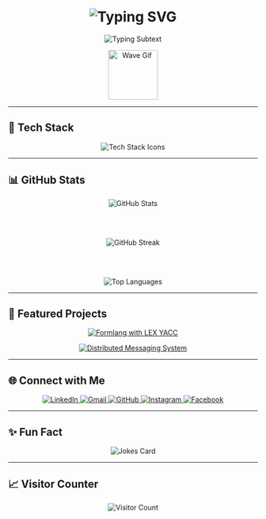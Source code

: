 <h1 align="center">
  <img src="https://readme-typing-svg.demolab.com?font=Fira+Code&size=30&pause=1000&color=00F7FF&center=true&vCenter=true&width=435&lines=Hi+I'm+Vidath+Theekshana;C+S+Undergraduate+@+SLIIT;Passionate+Web+Developer" alt="Typing SVG" />
</h1>

<p align="center">
  <img src="https://readme-typing-svg.demolab.com?font=Fira+Code&duration=3000&pause=1000&color=00F7FF&center=true&vCenter=true&width=435&lines=Full-Stack+Developer;Open+Source+Contributor" alt="Typing Subtext" />
</p>

<p align="center">
  <img src="https://user-images.githubusercontent.com/18350557/176309783-0785949b-9127-417c-8b55-ab5a4333674e.gif" width="100px" alt="Wave Gif" />
</p>

---

## 🚀 Tech Stack

<p align="center">
  <img src="https://skillicons.dev/icons?i=python,js,ts,react,nextjs,nodejs,mongodb,java,c,cpp,cs,mysql,html,css,tailwind,bootstrap,figma,linux,postman,git,github,vscode&perline=7&theme=dark" alt="Tech Stack Icons" />
</p>

---

## 📊 GitHub Stats

<div align="center">

  <img src="https://github-readme-stats.vercel.app/api?username=VidathTheekshana&show_icons=true&theme=radical&count_private=true&include_all_commits=true&hide_border=true" alt="GitHub Stats" />

  <br><br>

  <img src="https://streak-stats.demolab.com?user=VidathTheekshana&theme=radical&hide_border=true" alt="GitHub Streak" />

  <br><br>

  <img src="https://github-readme-stats.vercel.app/api/top-langs/?username=VidathTheekshana&layout=compact&theme=radical&hide_border=true" alt="Top Languages" />

</div>

---

## 🌟 Featured Projects

<div align="center">

  [![Formlang with LEX YACC](https://github-readme-stats.vercel.app/api/pin/?username=VidathTheekshana&repo=Formlang-with-LEX-YACC&theme=radical)](https://github.com/VidathTheekshana/Formlang-with-LEX-YACC)

  [![Distributed Messaging System](https://github-readme-stats.vercel.app/api/pin/?username=VidathTheekshana&repo=Distributed-Messaging-System&theme=radical)](https://github.com/VidathTheekshana/Distributed-Messaging-System)

</div>

---

## 🌐 Connect with Me

<p align="center">
  <a href="https://linkedin.com/in/vidath-theekshana" target="_blank">
    <img src="https://img.shields.io/badge/LinkedIn-0077B5?style=for-the-badge&logo=linkedin&logoColor=white" alt="LinkedIn"/>
  </a>
  <a href="mailto:vidaththeekshana@gmail.com">
    <img src="https://img.shields.io/badge/Gmail-D14836?style=for-the-badge&logo=gmail&logoColor=white" alt="Gmail"/>
  </a>
  <a href="https://github.com/VidathTheekshana" target="_blank">
    <img src="https://img.shields.io/badge/GitHub-181717?style=for-the-badge&logo=github&logoColor=white" alt="GitHub"/>
  </a>
  <a href="https://www.instagram.com/vidath._.t" target="_blank">
    <img src="https://img.shields.io/badge/Instagram-E4405F?style=for-the-badge&logo=instagram&logoColor=white" alt="Instagram"/>
  </a>
  <a href="https://www.facebook.com/vidath.2003" target="_blank">
    <img src="https://img.shields.io/badge/Facebook-1877F2?style=for-the-badge&logo=facebook&logoColor=white" alt="Facebook"/>
  </a>
</p>

---


## ✨ Fun Fact

<p align="center">
  <img src="https://readme-jokes.vercel.app/api?theme=radical&hideBorder" alt="Jokes Card" />
</p>

---

## 📈 Visitor Counter

<p align="center">
  <img src="https://profile-counter.glitch.me/VidathTheekshana/count.svg" alt="Visitor Count" />
</p>

